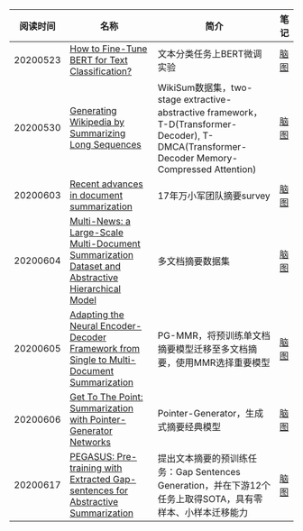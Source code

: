 | 阅读时间 | 名称                                                         | 简介                                                         | 笔记                                                         |
| -------- | ------------------------------------------------------------ | ------------------------------------------------------------ | ------------------------------------------------------------ |
| 20200523 | [How to Fine-Tune BERT for Text Classification?](https://arxiv.org/abs/1905.05583) | 文本分类任务上BERT微调实验                                   | [脑图](http://naotu.baidu.com/file/d5326fe5553fb22206d5687f598c88f3?token=eca20202e006c2b2) |
| 20200530 | [Generating Wikipedia by Summarizing Long Sequences](https://arxiv.org/abs/1801.10198) | WikiSum数据集，two-stage extractive-abstractive framework，T-D(Transformer-Decoder), T-DMCA(Transformer- Decoder Memory-Compressed Attention) | [脑图](http://naotu.baidu.com/file/6ecc4419fe3454875d1b4168ed0b97bb?token=5699cb020d40f0b2) |
| 20200603 | [Recent advances in document summarization](https://link.springer.com/article/10.1007/s10115-017-1042-4) | 17年万小军团队摘要survey                                     | [脑图](https://naotu.baidu.com/file/332964e4baf4955d619bc630ea05895a) |
| 20200604 | [Multi-News: a Large-Scale Multi-Document Summarization Dataset and Abstractive Hierarchical Model](https://arxiv.org/abs/1906.01749) | 多文档摘要数据集                                             | [脑图](https://naotu.baidu.com/file/b59ec96c92bb97e0fc8edf36141c19e4) |
| 20200605 | [Adapting the Neural Encoder-Decoder Framework from Single to Multi-Document Summarization](https://www.aclweb.org/anthology/D18-1446/) | PG-MMR，将预训练单文档摘要模型迁移至多文档摘要，使用MMR选择重要模型 | [脑图](https://naotu.baidu.com/file/777e0b2a7357943fa8b3000d6ca265f9) |
| 20200606 | [Get To The Point: Summarization with Pointer-Generator Networks](https://arxiv.org/abs/1704.04368) | Pointer-Generator，生成式摘要经典模型                        | [脑图](https://naotu.baidu.com/file/b59ec96c92bb97e0fc8edf36141c19e4) |
| 20200617 | [PEGASUS: Pre-training with Extracted Gap-sentences for Abstractive Summarization](https://arxiv.org/abs/1912.08777) | 提出文本摘要的预训练任务：Gap Sentences Generation，并在下游12个任务上取得SOTA，具有零样本、小样本迁移能力 | [脑图](https://naotu.baidu.com/file/51a98e4faf6069846340eb084264b900) |

